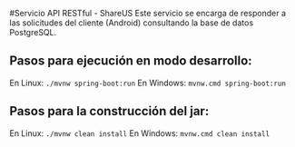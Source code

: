 #Servicio API RESTful - ShareUS
Este servicio se encarga de responder a las solicitudes del cliente (Android) consultando la base de datos PostgreSQL.

## Pasos para ejecución en modo desarrollo:
En Linux: `./mvnw spring-boot:run`
En Windows: `mvnw.cmd spring-boot:run`

## Pasos para la construcción del jar:
En Linux: `./mvnw clean install`
En Windows: `mvnw.cmd clean install`



